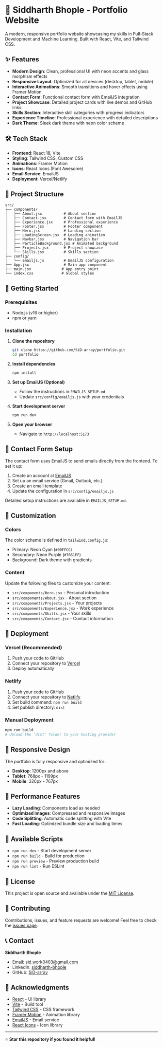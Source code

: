 # 🚀 Siddharth Bhople - Portfolio Website

A modern, responsive portfolio website showcasing my skills in Full-Stack Development and Machine Learning. Built with React, Vite, and Tailwind CSS.

## ✨ Features

- **Modern Design**: Clean, professional UI with neon accents and glass morphism effects
- **Responsive Layout**: Optimized for all devices (desktop, tablet, mobile)
- **Interactive Animations**: Smooth transitions and hover effects using Framer Motion
- **Contact Form**: Functional contact form with EmailJS integration
- **Project Showcase**: Detailed project cards with live demos and GitHub links
- **Skills Section**: Interactive skill categories with progress indicators
- **Experience Timeline**: Professional experience with detailed descriptions
- **Dark Theme**: Sleek dark theme with neon color scheme

## 🛠️ Tech Stack

- **Frontend**: React 18, Vite
- **Styling**: Tailwind CSS, Custom CSS
- **Animations**: Framer Motion
- **Icons**: React Icons (Font Awesome)
- **Email Service**: EmailJS
- **Deployment**: Vercel/Netlify

## 📁 Project Structure

```
src/
├── components/
│   ├── About.jsx          # About section
│   ├── Contact.jsx        # Contact form with EmailJS
│   ├── Experience.jsx     # Professional experience
│   ├── Footer.jsx         # Footer component
│   ├── Hero.jsx           # Landing section
│   ├── LoadingScreen.jsx  # Loading animation
│   ├── Navbar.jsx         # Navigation bar
│   ├── ParticleBackground.jsx # Animated background
│   ├── Projects.jsx       # Project showcase
│   └── Skills.jsx         # Skills section
├── config/
│   └── emailjs.js         # EmailJS configuration
├── App.jsx                # Main app component
├── main.jsx              # App entry point
└── index.css             # Global styles
```

## 🚀 Getting Started

### Prerequisites

- Node.js (v16 or higher)
- npm or yarn

### Installation

1. **Clone the repository**
   ```bash
   git clone https://github.com/SiD-array/portfolio.git
   cd portfolio
   ```

2. **Install dependencies**
   ```bash
   npm install
   ```

3. **Set up EmailJS (Optional)**
   - Follow the instructions in `EMAILJS_SETUP.md`
   - Update `src/config/emailjs.js` with your credentials

4. **Start development server**
   ```bash
   npm run dev
   ```

5. **Open your browser**
   - Navigate to `http://localhost:5173`

## 📧 Contact Form Setup

The contact form uses EmailJS to send emails directly from the frontend. To set it up:

1. Create an account at [EmailJS](https://www.emailjs.com/)
2. Set up an email service (Gmail, Outlook, etc.)
3. Create an email template
4. Update the configuration in `src/config/emailjs.js`

Detailed setup instructions are available in `EMAILJS_SETUP.md`.

## 🎨 Customization

### Colors
The color scheme is defined in `tailwind.config.js`:
- Primary: Neon Cyan (`#00FFCC`)
- Secondary: Neon Purple (`#7B61FF`)
- Background: Dark theme with gradients

### Content
Update the following files to customize your content:
- `src/components/Hero.jsx` - Personal introduction
- `src/components/About.jsx` - About section
- `src/components/Projects.jsx` - Your projects
- `src/components/Experience.jsx` - Work experience
- `src/components/Skills.jsx` - Your skills
- `src/components/Contact.jsx` - Contact information

## 🚀 Deployment

### Vercel (Recommended)
1. Push your code to GitHub
2. Connect your repository to [Vercel](https://vercel.com)
3. Deploy automatically

### Netlify
1. Push your code to GitHub
2. Connect your repository to [Netlify](https://netlify.com)
3. Set build command: `npm run build`
4. Set publish directory: `dist`

### Manual Deployment
```bash
npm run build
# Upload the 'dist' folder to your hosting provider
```

## 📱 Responsive Design

The portfolio is fully responsive and optimized for:
- **Desktop**: 1200px and above
- **Tablet**: 768px - 1199px
- **Mobile**: 320px - 767px

## 🎯 Performance Features

- **Lazy Loading**: Components load as needed
- **Optimized Images**: Compressed and responsive images
- **Code Splitting**: Automatic code splitting with Vite
- **Fast Loading**: Optimized bundle size and loading times

## 🔧 Available Scripts

- `npm run dev` - Start development server
- `npm run build` - Build for production
- `npm run preview` - Preview production build
- `npm run lint` - Run ESLint

## 📄 License

This project is open source and available under the [MIT License](LICENSE).

## 🤝 Contributing

Contributions, issues, and feature requests are welcome! Feel free to check the [issues page](https://github.com/SiD-array/portfolio/issues).

## 📞 Contact

**Siddharth Bhople**
- Email: sid.work0403@gmail.com
- LinkedIn: [siddharth-bhople](https://linkedin.com/in/siddharth-bhople)
- GitHub: [SiD-array](https://github.com/SiD-array)

## 🙏 Acknowledgments

- [React](https://reactjs.org/) - UI library
- [Vite](https://vitejs.dev/) - Build tool
- [Tailwind CSS](https://tailwindcss.com/) - CSS framework
- [Framer Motion](https://www.framer.com/motion/) - Animation library
- [EmailJS](https://www.emailjs.com/) - Email service
- [React Icons](https://react-icons.github.io/react-icons/) - Icon library

---

⭐ **Star this repository if you found it helpful!**
